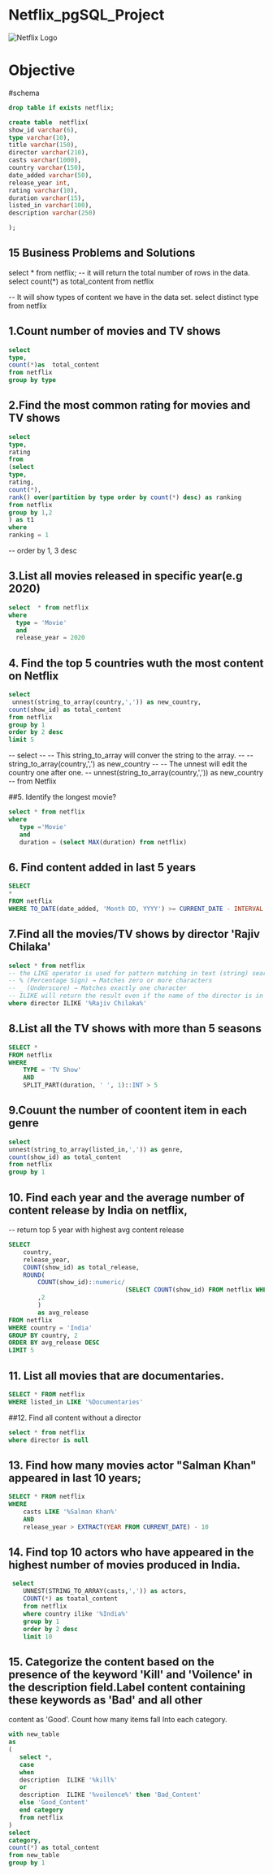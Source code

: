 # Netflix_pgSQL_Project
![Netflix Logo](https://github.com/Tanishqkant/Netflix_pgSQL_Project/blob/main/Netflix_logo.jpg)

# Objective
#schema
```sql
drop table if exists netflix;

create table  netflix(
show_id varchar(6),
type varchar(10),
title varchar(150),
director varchar(210),
casts varchar(1000),
country	varchar(150),
date_added varchar(50),
release_year int,
rating varchar(10),
duration varchar(15),	
listed_in varchar(100),
description varchar(250)

);
```

## 15 Business Problems and Solutions
select * from netflix;
-- it will return the total number of rows in the data.
select 
count(*) as total_content
from netflix

-- It will show types of content we have in the data set.
select 
distinct type
from netflix 


## 1.Count number of movies and TV shows 
```sql
select 
type,
count(*)as  total_content
from netflix
group by type
```

## 2.Find the most common rating for movies and TV shows
```sql
select 
type,
rating 
from 
(select 
type,
rating,
count(*),
rank() over(partition by type order by count(*) desc) as ranking 
from netflix
group by 1,2
) as t1
where 
ranking = 1
```
-- order by 1, 3 desc

## 3.List all movies released in specific year(e.g 2020)
```sql
select  * from netflix
where 
  type = 'Movie'
  and
  release_year = 2020
```  


## 4. Find the top 5 countries wuth the most content on Netflix
```sql
select
 unnest(string_to_array(country,',')) as new_country,
count(show_id) as total_content
from netflix
group by 1 
order by 2 desc
limit 5
```


-- select 
-- -- This string_to_array will conver the string to the array. 
--    -- string_to_array(country,',') as new_country
-- -- The unnest will edit the country one after one.
--    unnest(string_to_array(country,',')) as new_country
--  from Netflix




##5. Identify the longest movie?
```sql
select * from netflix
where
   type ='Movie'
   and 
   duration = (select MAX(duration) from netflix)
```

## 6. Find content added in last 5 years
```sql
SELECT
*
FROM netflix
WHERE TO_DATE(date_added, 'Month DD, YYYY') >= CURRENT_DATE - INTERVAL '5 years'
```

## 7.Find all the movies/TV shows by director 'Rajiv Chilaka'
```sql
select * from netflix
-- the LIKE operator is used for pattern matching in text (string) searches. It allows you to find rows where a column's value matches a specified pattern.
-- % (Percentage Sign) → Matches zero or more characters
-- _ (Underscore) → Matches exactly one character
-- ILIKE will return the result even if the name of the director is in small letters
where director ILIKE '%Rajiv Chilaka%'
```
## 8.List all the TV shows with more than 5 seasons
```sql
SELECT *
FROM netflix
WHERE 
	TYPE = 'TV Show'
	AND
	SPLIT_PART(duration, ' ', 1)::INT > 5
```
## 9.Couunt the number of coontent item in each genre
```sql
select
unnest(string_to_array(listed_in,',')) as genre,
count(show_id) as total_content
from netflix
group by 1
```


## 10. Find each year and the average number of content release by India on netflix,
-- return top 5 year with highest avg content release
```sql
SELECT 
	country,
	release_year,
	COUNT(show_id) as total_release,
	ROUND(
		COUNT(show_id)::numeric/
								(SELECT COUNT(show_id) FROM netflix WHERE country = 'India')::numeric * 100 
		,2
		)
		as avg_release
FROM netflix
WHERE country = 'India' 
GROUP BY country, 2
ORDER BY avg_release DESC 
LIMIT 5
```

## 11. List all movies that are documentaries.
```sql
SELECT * FROM netflix
WHERE listed_in LIKE '%Documentaries'
```

##12. Find all content without a director
```sql
select * from netflix 
where director is null
```

## 13. Find how many movies actor "Salman Khan" appeared in last 10 years;
```sql
SELECT * FROM netflix
WHERE 
	casts LIKE '%Salman Khan%'
	AND 
	release_year > EXTRACT(YEAR FROM CURRENT_DATE) - 10

```
## 14. Find top 10 actors who have appeared in the highest number of movies produced in India.
```sql	
 select 
	UNNEST(STRING_TO_ARRAY(casts,',')) as actors,
	COUNT(*) as toatal_content
	from netflix
	where country ilike '%India%'
	group by 1 
	order by 2 desc
	limit 10
```

## 15. Categorize the content based on the presence of the keyword 'Kill' and 'Voilence' in the description field.Label content containing these keywords as 'Bad' and all other 
 content as 'Good'. Count how many items fall Into each category.
 ```sql
with new_table
as 
(
	select *,
	case 
	when 
	description  ILIKE '%kill%'
	or 
	description  ILIKE '%voilence%' then 'Bad_Content'
	else 'Good_Content'
	end category
	from netflix
)
select 
category,
count(*) as total_content
from new_table
group by 1
```
